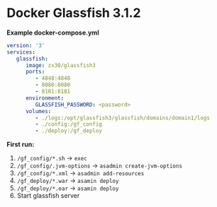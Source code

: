 # Docker Glassfish 3.1.2

**Example docker-compose.yml**

```yml
version: '3'
services:
   glassfish:
      image: zx30/glassfish3
      ports:
         - 4848:4848
         - 8080:8080
         - 8181:8181
      environment:
         GLASSFISH_PASSWORD: <password>
      volumes:
         - ./logs:/opt/glassfish3/glassfish/domains/domain1/logs
         - ./config:/gf_config
         - ./deploy:/gf_deploy
```

**First run:**
1. `/gf_config/*.sh` -> `exec`
2. `/gf_config/.jvm-options` -> `asadmin create-jvm-options`
3. `/gf_config/*.xml` -> `asadmin add-resources`
4. `/gf_deploy/*.war` -> `asamin deploy`
5. `/gf_deploy/*.ear` -> `asamin deploy`
6. Start glassfish server